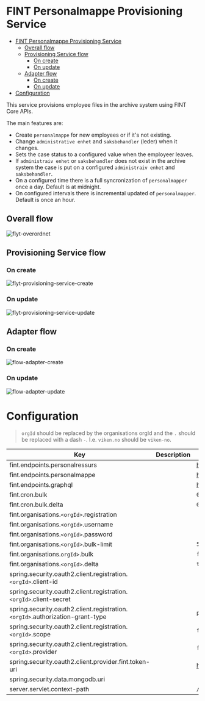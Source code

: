 # FINT Personalmappe Provisioning Service

- [FINT Personalmappe Provisioning Service](#fint-personalmappe-provisioning-service)
  - [Overall flow](#overall-flow)
  - [Provisioning Service flow](#provisioning-service-flow)
    - [On create](#on-create)
    - [On update](#on-update)
  - [Adapter flow](#adapter-flow)
    - [On create](#on-create-1)
    - [On update](#on-update-1)
- [Configuration](#configuration)

This service provisions employee files in the archive system using FINT Core APIs.

The main features are:
- Create `personalmappe` for new employees or if it's not existing.
- Change `administrative enhet` and `saksbehandler` (leder) when it changes.
- Sets the case status to a configured value when the employeer leaves.
- If `administraiv enhet` or `saksbehandler` does not exist in the archive system the 
case is put on a configured `administraiv enhet` and `saksbehandler`.
- On a configured time there is a full syncronization of `personalmapper` once a day. Default is at midnight.
- On configured intervals there is incremental updated of `personalmapper`. Default is once an hour.

## Overall flow
![flyt-overordnet](diagrams/flyt-overordnet-light.png)

## Provisioning Service flow
### On create
![flyt-provisioning-service-create](diagrams/flyt-provisjoneringstjeneste-create.png)

### On update
![flyt-provisioning-service-update](diagrams/flyt-provisjoneringstjeneste-update.png)

## Adapter flow
### On create
![flow-adapter-create](diagrams/flyt-adapter-create.png)

### On update
![flow-adapter-update](diagrams/flyt-adapter-update.png)

# Configuration
> `orgId` should be replaced by the organisations orgId and the `.` should be replaced with a dash `-`. I.e. `viken.no` should be `viken-no`.

| Key                                                                           | Description | Default value                                                          |
| ----------------------------------------------------------------------------- | ----------- | ---------------------------------------------------------------------- |
| fint.endpoints.personalressurs                                                |             | https://api.felleskomponent.no/administrasjon/personal/personalressurs |
| fint.endpoints.personalmappe                                                  |             | https://alpha.felleskomponent.no/administrasjon/personal/personalmappe |
| fint.endpoints.graphql                                                        |             | https://api.felleskomponent.no/graphql/graphql                         |
| fint.cron.bulk                                                                |             | `0 0 0 * * MON-FRI`                                                      |
| fint.cron.bulk.delta                                                          |             | `0 */5 8-16 * * MON-FRI`                                                 |
| fint.organisations.`<orgId>`.registration                                     |             |                                                                        |
| fint.organisations.`<orgId>`.username                                         |             |                                                                        |
| fint.organisations.`<orgId>`.password                                         |             |                                                                        |
| fint.organisations.`<orgId>`.bulk-limit                                       |             | `5`                                                                      |
| fint.organisations.`orgId>`.bulk                                              |             | `false`                                                                  |
| fint.organisations.`<orgId>`.delta                                            |             | `true`                                                                   |
| spring.security.oauth2.client.registration.`<orgId>`.client-id                |             |                                                                        |
| spring.security.oauth2.client.registration.`<orgId>`.client-secret            |             |                                                                        |
| spring.security.oauth2.client.registration.`<orgId>`.authorization-grant-type |             | `password`                                                               |
| spring.security.oauth2.client.registration.`<orgId>`.scope                    |             | `fint-client`                                                           |
| spring.security.oauth2.client.registration.`<orgId>`.provider                 |             | `fint`                                                                   |
| spring.security.oauth2.client.provider.fint.token-uri                         |             | https://idp.felleskomponent.no/nidp/oauth/nam/token                    |
| spring.security.data.mongodb.uri                                              |             |                                                                        |
| server.servlet.context-path                                                   |             | `/tjenester/personalmappe`                                               |

